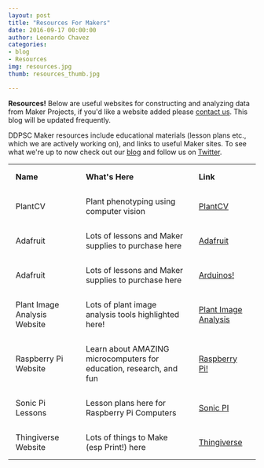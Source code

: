 ```yaml
---
layout: post
title: "Resources For Makers"
date: 2016-09-17 00:00:00
author: Leonardo Chavez
categories: 
- blog 
- Resources
img: resources.jpg
thumb: resources_thumb.jpg

---
```


<b>Resources!</b> Below are useful websites for constructing and analyzing data from Maker Projects, 
if you'd like a website added please <a href="{{site.baseurl}}/pages/contact.html" target="_blank">contact us</a>. 
This blog will be updated frequently.<!--more-->

DDPSC Maker resources include educational materials (lesson plans etc., which we are actively working on), and links to useful Maker sites. To see what we're up to now check out our <a href="https://maker-webpage-lchavez.c9users.io/pages/blog.html" target="_blank">blog</a> and follow us on <a href="https://twitter.com/ddpscmaker" target="_blank">Twitter</a>.

<table align="center">
    <tr>
        <td style="padding:15px 15px 15px 15px;"><b>Name</b></td>
        <td style="padding:15px 15px 15px 15px;"><b>What's Here</b></td>
        <td style="padding:15px 15px 15px 15px;"><b>Link</b></td>
    </tr>
     <tr>
        <td style="padding:15px 15px 15px 15px;">PlantCV</td>
        <td style="padding:15px 15px 15px 15px;">Plant phenotyping using computer vision</td>
        <td style="padding:15px 15px 15px 15px;"><a href="http://plantcv.danforthcenter.org/" target="_blank">PlantCV</a></td>
    </tr>
    <tr>
        <td style="padding:15px 15px 15px 15px;">Adafruit</td>
        <td style="padding:15px 15px 15px 15px;">Lots of lessons and Maker supplies to purchase here</td> 
        <td style="padding:15px 15px 15px 15px;"><a href="http://www.adafruit.com/" target="_blank">Adafruit</a></td>
    </tr>
    <tr>
        <td style="padding:15px 15px 15px 15px;">Adafruit</td>
        <td style="padding:15px 15px 15px 15px;">Lots of lessons and Maker supplies to purchase here</td> 
        <td style="padding:15px 15px 15px 15px;"><a href="http://www.arduino.cc/" target="_blank">Arduinos!</a></td>
    </tr>
    <tr>
        <td style="padding:15px 15px 15px 15px;">Plant Image Analysis Website</td>
        <td style="padding:15px 15px 15px 15px;">Lots of plant image analysis tools highlighted here!</td> 
        <td style="padding:15px 15px 15px 15px;"><a href="http://www.plant-image-analysis.org/" target="_blank">Plant Image Analysis</a></td>
    </tr>
    <tr>
        <td style="padding:15px 15px 15px 15px;">Raspberry Pi Website</td>
        <td style="padding:15px 15px 15px 15px;">Learn about AMAZING microcomputers for education, research, and fun </td> 
        <td style="padding:15px 15px 15px 15px;"><a href="http://www.raspberrypi.org/" target="_blank">Raspberry Pi!</a></td>
    </tr>
    <tr>
        <td style="padding:15px 15px 15px 15px;">Sonic Pi Lessons</td>
        <td style="padding:15px 15px 15px 15px;">Lesson plans here for Raspberry Pi Computers</td> 
        <td style="padding:15px 15px 15px 15px;"><a href="http://www.raspberrypi.org/learning/sonic-pi-lessons/" target="_blank">Sonic PI</a></td>
    </tr>
    <tr>
        <td style="padding:15px 15px 15px 15px;">Thingiverse Website</td>
        <td style="padding:15px 15px 15px 15px;">Lots of things to Make (esp Print!) here</td> 
        <td style="padding:15px 15px 15px 15px;"><a href="http://www.thingiverse.com/categories" target="_blank">Thingiverse</a></td>
    </tr>
</table>

